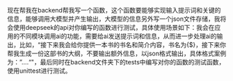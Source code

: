 现在帮我在backend帮我写一个函数，这个函数要能够实现输入提示词和关键的信息，能够调用大模型并产生输出，大模型的信息另外写一个json文件存储，我将会使用deepseek的api对你编写的函数进行测试，具体使用场景如下：我会在应用的不同模块调用ai的功能，需要给ai发送提示词和信息，从而进一步处理ai的输出，比如，“接下来我会给你提供一本书的书名和简介内容，书名为{$}，接下来你帮我生成一份这部书的大纲，不要输出额外信息，以json格式输出，具体格式案例为：”....“"，最后同时在backend文件夹下的tests中编写对你的函数的测试函数，使用unittest进行测试。